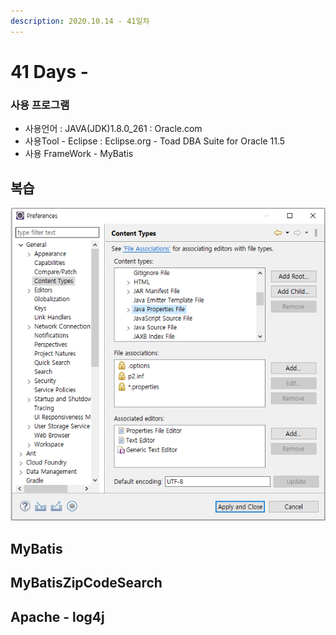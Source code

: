 ```yaml
---
description: 2020.10.14 - 41일차
---
```


# 41 Days -

### 사용 프로그램

* 사용언어 : JAVA\(JDK\)1.8.0\_261 : Oracle.com
* 사용Tool  - Eclipse : Eclipse.org - Toad DBA Suite for Oracle 11.5
* 사용 FrameWork - MyBatis

## 복습

![](../../.gitbook/assets/1%20%2824%29.png)

## MyBatis

## MyBatisZipCodeSearch

## Apache - log4j

